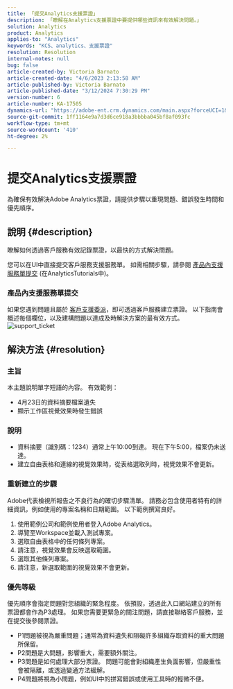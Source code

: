 ```yaml
---
title: 「提交Analytics支援票證」
description: 「瞭解在Analytics支援票證中要提供哪些資訊來有效解決問題。」
solution: Analytics
product: Analytics
applies-to: "Analytics"
keywords: "KCS、analytics、支援票證"
resolution: Resolution
internal-notes: null
bug: false
article-created-by: Victoria Barnato
article-created-date: "4/6/2023 2:13:58 AM"
article-published-by: Victoria Barnato
article-published-date: "3/12/2024 7:30:29 PM"
version-number: 6
article-number: KA-17505
dynamics-url: "https://adobe-ent.crm.dynamics.com/main.aspx?forceUCI=1&pagetype=entityrecord&etn=knowledgearticle&id=648fd6aa-20d4-ed11-a7c7-6045bd006295"
source-git-commit: 1ff1164e9a7d3d6ce918a3bbbba045bf8af093fc
workflow-type: tm+mt
source-wordcount: '410'
ht-degree: 2%

---
```


# 提交Analytics支援票證


為確保有效解決Adobe Analytics票證，請提供步驟以重現問題、錯誤發生時間和優先順序。

## 說明 {#description}


瞭解如何透過客戶服務有效記錄票證，以最快的方式解決問題。

您可以在UI中直接提交客戶服務支援服務單。 如需相關步驟，請參閱 [產品內支援服務單提交](https://experienceleague.adobe.com/docs/analytics-learn/tutorials/intro-to-analytics/getting-help/in-product-support-ticket-submission.html) (在AnalyticsTutorials中)。

### 產品內支援服務單提交

如果您遇到問題且屬於 [客戶支援委派](https://helpx.adobe.com/tw/experience-cloud/supported-users.html)，即可透過客戶服務建立票證。 以下指南會概述每個欄位，以及建構問題以達成及時解決方案的最有效方式。
![support_ticket](https://helpx.adobe.com/content/dam/help/en/analytics/kb/submitting-an-analytics-support-ticket/jcr:content/main-pars/image/support_ticket.png "support_ticket")

## 解決方法 {#resolution}


### 主旨

本主題說明單字短語的內容。 有效範例：

- 4月23日的資料摘要檔案遺失
- 顯示工作區視覺效果時發生錯誤


### 說明

- 資料摘要（識別碼：1234）通常上午10:00到達。 現在下午5:00，檔案仍未送達。
- 建立自由表格和連線的視覺效果時，從表格選取列時，視覺效果不會更新。


### 重新建立的步驟

Adobe代表檢視所報告之不良行為的確切步驟清單。 請務必包含使用者特有的詳細資訊，例如使用的專案名稱和日期範圍。 以下範例撰寫良好。

1. 使用範例公司和範例使用者登入Adobe Analytics。
2. 導覽至Workspace並載入測試專案。
3. 選取自由表格中的任何條列專案。
4. 請注意，視覺效果會反映選取範圍。
5. 選取其他條列專案。
6. 請注意，新選取範圍的視覺效果不會更新。


### 優先等級

優先順序會指定問題對您組織的緊急程度。 依預設，透過此入口網站建立的所有票證都會作為P3處理。 如果您需要更緊急的關注問題，請直接聯絡客戶服務，並在提交後參閱票證。

- P1問題被視為嚴重問題；通常為資料遺失和阻礙許多組織存取資料的重大問題所保留。
- P2問題是大問題，影響重大，需要額外關注。
- P3問題是如何處理大部分票證。 問題可能會對組織產生負面影響，但嚴重性會被隔離，或透過變通方法緩解。
- P4問題將視為小問題，例如UI中的拼寫錯誤或使用工具時的輕微不便。

<br>